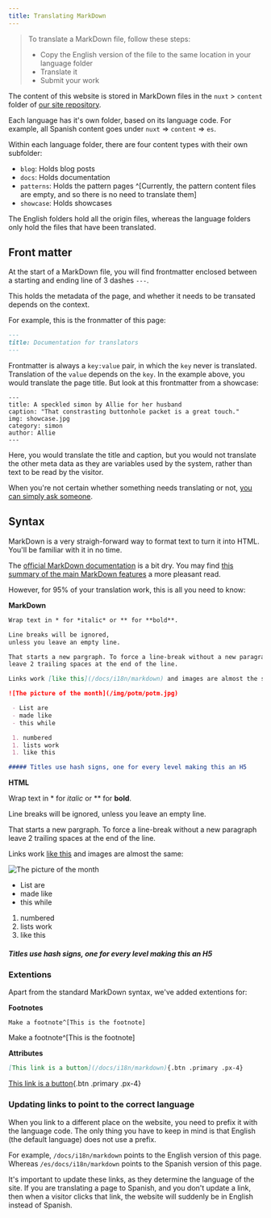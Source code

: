 ```yaml
---
title: Translating MarkDown
---
```


> To translate a MarkDown file, follow these steps:
> 
>  - Copy the English version of the file to the same location in your language folder
>  - Translate it
>  - Submit your work

The content of this website is stored in MarkDown files in 
the `nuxt` > `content` folder of [our site repository](https://github.com/freesewing/site/tree/develop/nuxt/content).

Each language has it's own folder, based on its language code.
For example, all Spanish content goes under `nuxt` => `content` => `es`.

Within each language folder, there are four content types with their own subfolder:

 - `blog`: Holds blog posts
 - `docs`: Holds documentation
 - `patterns`: Holds the pattern pages ^[Currently, the pattern content files are empty, and so there is no need to translate them]
 - `showcase`: Holds showcases

The English folders hold all the origin files, whereas the language folders only hold the files that have been translated.

## Front matter

At the start of a MarkDown file, you will find frontmatter
enclosed between a starting and ending line of 3 dashes `---`.

This holds the metadata of the page, and whether it needs to be transated depends on the context.

For example, this is the fronmatter of this page:

```markdown
---
title: Documentation for translators
---
```

Frontmatter is always a `key:value` pair, in which the `key` never is translated.
Translation of the `value` depends on the `key`. In the example above, you
would translate the page title. But look at this frontmatter from a showcase:

```markup
---
title: A speckled simon by Allie for her husband
caption: "That constrasting buttonhole packet is a great touch."
img: showcase.jpg
category: simon
author: Allie
---
```
Here, you would translate the title and caption, but you would not translate the other
meta data as they are variables used by the system, rather than text to be read by the visitor.

When you're not certain whether something needs translating or not, 
[you can simply ask someone](https://gitter.im/freesewing/freesewing).

## Syntax

MarkDown is a very straigh-forward way to format text to turn it into HTML.
You'll be familiar with it in no time.

The [official MarkDown documentation](https://daringfireball.net/projects/markdown/syntax)
is a bit dry.  You may find 
[this summary of the main MarkDown features](https://guides.github.com/features/mastering-markdown/)
a more pleasant read.

However, for 95% of your translation work, this is all you need to know:

**MarkDown**

```markdown
Wrap text in * for *italic* or ** for **bold**.  

Line breaks will be ignored, 
unless you leave an empty line.

That starts a new pargraph. To force a line-break without a new paragraph  
leave 2 trailing spaces at the end of the line.

Links work [like this](/docs/i18n/markdown) and images are almost the same:

![The picture of the month](/img/potm/potm.jpg)

 - List are
 - made like
 - this while

 1. numbered
 1. lists work
 1. like this

##### Titles use hash signs, one for every level making this an H5
```

**HTML**

Wrap text in * for *italic* or ** for **bold**.  

Line breaks will be ignored, 
unless you leave an empty line.

That starts a new pargraph. To force a line-break without a new paragraph  
leave 2 trailing spaces at the end of the line.

Links work [like this](/docs/i18n/markdown) and images are almost the same:

![The picture of the month](/img/potm/potm.jpg)

 - List are
 - made like
 - this while

 1. numbered
 1. lists work
 1. like this

##### Titles use hash signs, one for every level making this an H5

### Extentions

Apart from the standard MarkDown syntax, we've added extentions for:

**Footnotes**

```markup
Make a footnote^[This is the footnote]
```

Make a footnote^[This is the footnote]

**Attributes**

```markdown
[This link is a button](/docs/i18n/markdown){.btn .primary .px-4}
```

[This link is a button](/docs/i18n/markdown){.btn .primary .px-4}

### Updating links to point to the correct language

When you link to a different place on the website, you need to prefix it with the language code.
The only thing you have to keep in mind is that English (the default language) does not use a prefix.

For example, `/docs/i18n/markdown` points to the English version of this page.  
Whereas `/es/docs/i18n/markdown` points to the Spanish version of this page.

It's important to update these links, as they determine the language of the site.
If you are translating a page to Spanish, and you don't update a link, then when a visitor
clicks that link, the website will suddenly be in English instead of Spanish.
